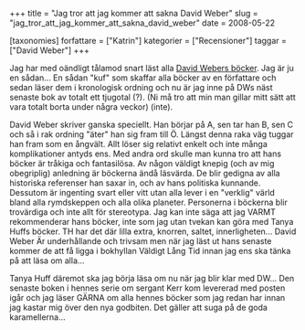 +++
title = "Jag tror att jag kommer att sakna David Weber"
slug = "jag_tror_att_jag_kommer_att_sakna_david_weber"
date = 2008-05-22

[taxonomies]
forfattare = ["Katrin"]
kategorier = ["Recensioner"]
taggar = ["David Weber"]
+++

Jag har med oändligt tålamod snart läst alla [David Webers böcker](https://en.wikipedia.org/wiki/David_Weber). Jag är ju en sådan... En sådan "kuf" som skaffar alla böcker av en författare och sedan läser dem i kronologisk ordning och nu är jag inne på DWs näst senaste bok av totalt ett tjugotal (?). (Ni må tro att min man gillar mitt sätt att vara totalt borta under några veckor) (inte).

David Weber skriver ganska speciellt. Han börjar på A, sen tar han B, sen C och så i rak ordning "äter" han sig fram till Ö. Längst denna raka väg tuggar han fram som en ångvält. Allt löser sig relativt enkelt och inte många komplikationer antyds ens. Med andra ord skulle man kunna tro att hans böcker är tråkiga och fantasilösa. Av någon väldigt knepig (och av mig obegriplig) anledning är böckerna ändå läsvärda. De blir gedigna av alla historiska referenser han saxar in, och av hans politiska kunnande. Dessutom är ingenting svart eller vitt utan alla lever i en "verklig" värld bland alla rymdskeppen och alla olika planeter. Personerna i böckerna blir trovärdiga och inte allt för stereotypa. Jag kan inte säga att jag VARMT rekommenderar hans böcker, inte som jag utan tvekan kan göra med Tanya Huffs böcker. TH har det där lilla extra, knorren, saltet, innerligheten... David Weber Är underhållande och trivsam men när jag läst ut hans senaste kommer de att få ligga i bokhyllan Väldigt Lång Tid innan jag ens ska tänka på att läsa om alla...

Tanya Huff däremot ska jag börja läsa om nu när jag blir klar med DW... Den senaste boken i hennes serie om sergant Kerr kom levererad med posten igår och jag läser GÄRNA om alla hennes böcker som jag redan har innan jag kastar mig över den nya godbiten. Det gäller att suga på de goda karamellerna...
